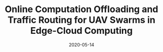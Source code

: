 ---
title: "Online Computation Offloading and Traffic Routing for UAV Swarms in Edge-Cloud Computing"
authors:
- Baichuan Liu
- Weikun Zhang
- Wuhui Chen
- Huawei Huang
- Song Guo

date: "2020-05-14"
doi: "10.1109/TVT.2020.2994541"

# Publication type.
# 1 = Conference paper; 2 = Journal article;
# 3 = Preprint Paper; 4 = Report; 5 = Book; 6 = Book section;
# 7 = Thesis; 8 = Patent
publication_types: ["2"]

# Publication name and optional abbreviated publication name.
publication: "*IEEE Transactions on Vehicular Technology*"
publication_short: "TVT"

url_pdf: https://ieeexplore.ieee.org/document/9093980
# url_code: ''
# url_dataset: ''
# url_poster: ''
# url_project: ''
# url_slides: ''
# url_video: ''

---